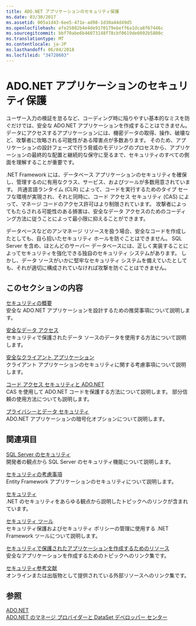 ```yaml
---
title: ADO.NET アプリケーションのセキュリティ保護
ms.date: 03/30/2017
ms.assetid: 005a1d43-6ee5-471e-ad98-1d30a44d49d5
ms.openlocfilehash: efe25082b4e4de9170179ebeff6a1dca8f67446c
ms.sourcegitcommit: bbf70abe6b46073148f78cbf0619de6092b5800c
ms.translationtype: MT
ms.contentlocale: ja-JP
ms.lasthandoff: 06/04/2018
ms.locfileid: "34728603"
---
```

# <a name="securing-adonet-applications"></a>ADO.NET アプリケーションのセキュリティ保護
ユーザー入力の検証を怠るなど、コーディング時に陥りやすい基本的なミスを防ぐだけでは、安全な ADO.NET アプリケーションを作成することはできません。 データにアクセスするアプリケーションには、機密データの取得、操作、破壊など、攻撃者に攻略される可能性がある障害点が多数あります。 そのため、アプリケーションの設計フェーズで行う脅威のモデリングのプロセスから、アプリケーションの最終的な配置と継続的な保守に至るまで、セキュリティのすべての側面を理解することが重要です。  
  
 .NET Framework には、データベース アプリケーションのセキュリティを確保し、管理するのに有用なクラス、サービス、およびツールが多数用意されています。 共通言語ランタイム (CLR) によって、コードを実行するためのタイプ セーフな環境が実現され、それと同時に、コード アクセス セキュリティ (CAS) によって、マネージ コードのアクセス許可はより制限されています。 攻撃者によってもたらされる可能性のある損害は、安全なデータ アクセスのためのコーディング方法に従うことによって最小限に抑えることができます。  
  
 データベースなどのアンマネージ リソースを扱う場合、安全なコードを作成したとしても、自ら招いたセキュリティ ホールを防ぐことはできません。 SQL Server を含め、ほとんどのサーバー データベースには、正しく実装することによってセキュリティを強化できる独自のセキュリティ システムがあります。 しかし、データ ソースがいかに堅牢なセキュリティ システムを備えていたとしても、それが適切に構成されていなければ攻撃を防ぐことはできません。  
  
## <a name="in-this-section"></a>このセクションの内容  
 [セキュリティの概要](../../../../docs/framework/data/adonet/security-overview.md)  
 安全な ADO.NET アプリケーションを設計するための推奨事項について説明します。  
  
 [安全なデータ アクセス](../../../../docs/framework/data/adonet/secure-data-access.md)  
 セキュリティで保護されたデータ ソースのデータを使用する方法について説明します。  
  
 [安全なクライアント アプリケーション](../../../../docs/framework/data/adonet/secure-client-applications.md)  
 クライアント アプリケーションのセキュリティに関する考慮事項について説明します。  
  
 [コード アクセス セキュリティと ADO.NET](../../../../docs/framework/data/adonet/code-access-security.md)  
 CAS を使用して ADO.NET コードを保護する方法について説明します。 部分信頼の使用方法についても説明します。  
  
 [プライバシーとデータ セキュリティ](../../../../docs/framework/data/adonet/privacy-and-data-security.md)  
 ADO.NET アプリケーションの暗号化オプションについて説明します。  
  
## <a name="related-sections"></a>関連項目  
 [SQL Server のセキュリティ](../../../../docs/framework/data/adonet/sql/sql-server-security.md)  
 開発者の観点から SQL Server のセキュリティ機能について説明します。  
  
 [セキュリティの考慮事項](../../../../docs/framework/data/adonet/ef/security-considerations.md)  
 Entity Framework アプリケーションのセキュリティについて説明します。  
  
 [セキュリティ](../../../../docs/standard/security/index.md)  
 .NET のセキュリティをあらゆる観点から説明したトピックへのリンクが含まれています。  
  
 [セキュリティ ツール](http://msdn.microsoft.com/library/2a3eb98a-2de6-4fba-b41c-01a74d354c11)  
 セキュリティ保護およびセキュリティ ポリシーの管理に使用する .NET Framework ツールについて説明します。  
  
 [セキュリティで保護されたアプリケーションを作成するためのリソース](http://msdn.microsoft.com/library/0ebf5f69-76f2-498a-a2df-83cf3443e132)  
 安全なアプリケーションを作成するためのトピックへのリンク集です。  
  
 [セキュリティ参考文献](/visualstudio/ide/security-bibliography)  
 オンラインまたは出版物として提供されている外部リソースへのリンク集です。  
  
## <a name="see-also"></a>参照  
 [ADO.NET](../../../../docs/framework/data/adonet/index.md)  
 [ADO.NET のマネージ プロバイダーと DataSet デベロッパー センター](http://go.microsoft.com/fwlink/?LinkId=217917)
